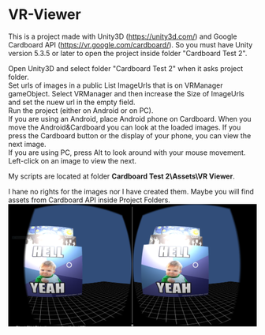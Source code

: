 # VR-Viewer

This is a project made with Unity3D (https://unity3d.com/) and Google Cardboard API (https://vr.google.com/cardboard/). So you must have Unity version 5.3.5 or later to open the project inside folder "Cardboard Test 2".

Open Unity3D and select folder "Cardboard Test 2" when it asks project folder.   
Set urls of images in a public List ImageUrls that is on VRManager gameObject. Select VRManager and then increase the Size of ImageUrls and set the nuew url in the empty field.    
Run the project (either on Android or on PC).   
If you are using an Android, place Android phone on Cardboard. When you move the Android&Cardboard you can look at the loaded images. If you press the Cardboard button or the display of your phone, you can view the next image.   
If you are using PC, press Alt to look around with your mouse movement. Left-click on an image to view the next.   

My scripts are located at folder **Cardboard Test 2\Assets\VR Viewer**.     

I hane no rights for the images nor I have created them. Maybe you will find assets from Cardboard API inside Project Folders.  
![alt tag](VRviewerDemo.png)

